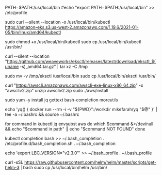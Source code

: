 PATH=$PATH:/usr/local/bin
#echo "export PATH=\$PATH:/usr/local/bin" >> /etc/profile

sudo curl --silent --location -o /usr/local/bin/kubectl \
   https://amazon-eks.s3.us-west-2.amazonaws.com/1.19.6/2021-01-05/bin/linux/amd64/kubectl

sudo chmod +x /usr/local/bin/kubectl
sudo cp /usr/local/bin/kubectl /usr/bin/

curl --silent --location "https://github.com/weaveworks/eksctl/releases/latest/download/eksctl_$(uname -s)_amd64.tar.gz" | tar xz -C /tmp

sudo mv -v /tmp/eksctl /usr/local/bin
sudo cp /usr/local/bin/eksctl /usr/bin/

curl "https://awscli.amazonaws.com/awscli-exe-linux-x86_64.zip" -o "awscliv2.zip"
unzip awscliv2.zip
sudo ./aws/install

sudo yum -y install jq gettext bash-completion moreutils

echo 'yq() {
  docker run --rm -i -v "${PWD}":/workdir mikefarah/yq "$@"
}' | tee -a ~/.bashrc && source ~/.bashrc

for command in kubectl jq envsubst aws
  do
    which $command &>/dev/null && echo "$command in path" || echo "$command NOT FOUND"
  done

kubectl completion bash >>  ~/.bash_completion
. /etc/profile.d/bash_completion.sh
. ~/.bash_completion

echo 'export LBC_VERSION="v2.3.0"' >>  ~/.bash_profile
.  ~/.bash_profile

curl -sSL https://raw.githubusercontent.com/helm/helm/master/scripts/get-helm-3 | bash
sudo cp /usr/local/bin/helm /usr/bin/

